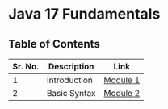 # Java 17 Fundamentals

## Table of Contents

Sr. No. | Description | Link
--------|-------------|-------------
1 | Introduction | [Module 1](./01-Introduction.md)
2 | Basic Syntax | [Module 2](/02-Basic-Syntax.md)
